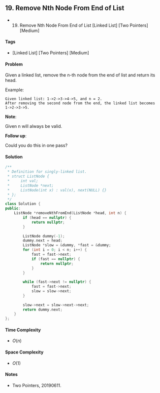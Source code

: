 ## 19. Remove Nth Node From End of List
- 19. Remove Nth Node From End of List [Linked List] [Two Pointers] [Medium]

#### Tags
- [Linked List] [Two Pointers] [Medium]

#### Problem
Given a linked list, remove the n-th node from the end of list and return its head.

Example:

    Given linked list: 1->2->3->4->5, and n = 2.
    After removing the second node from the end, the linked list becomes 1->2->3->5.

**Note**:

Given n will always be valid.

**Follow up**:

Could you do this in one pass?

#### Solution
``` C++
/**
 * Definition for singly-linked list.
 * struct ListNode {
 *     int val;
 *     ListNode *next;
 *     ListNode(int x) : val(x), next(NULL) {}
 * };
 */
class Solution {
public:
    ListNode *removeNthFromEnd(ListNode *head, int n) {
        if (head == nullptr) {
            return nullptr;
        }
        
        ListNode dummy(-1);
        dummy.next = head;
        ListNode *slow = &dummy, *fast = &dummy;
        for (int i = 0; i < n; i++) {
            fast = fast->next;
            if (fast == nullptr) {
                return nullptr;
            }
        }
        
        while (fast->next != nullptr) {
            fast = fast->next;
            slow = slow->next;
        }
        
        slow->next = slow->next->next;
        return dummy.next;
    }
};
```

#### Time Complexity
- $O(n)$

#### Space Complexity
- $O(1)$

#### Notes
- Two Pointers, 20190611.
